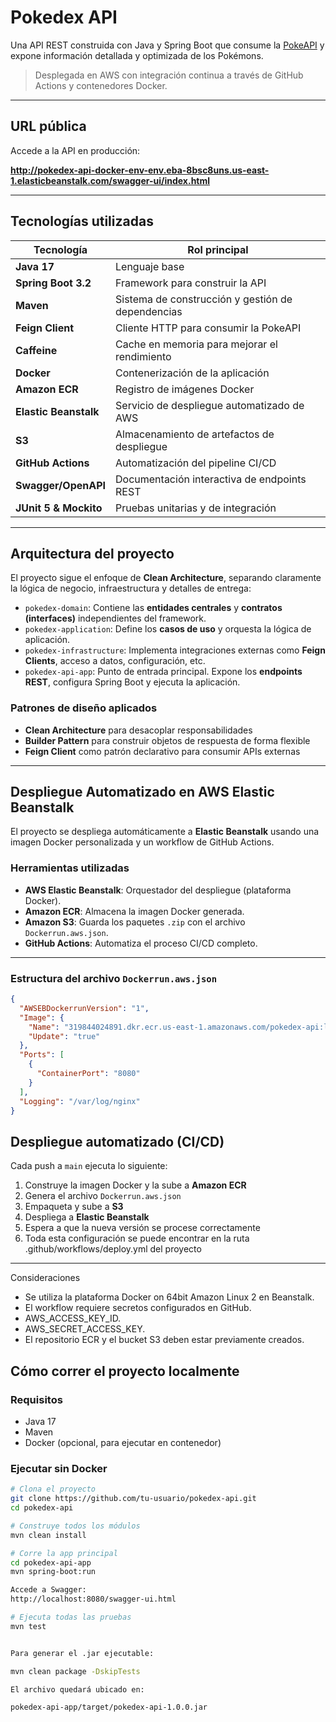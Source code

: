 # Pokedex API

Una API REST construida con Java y Spring Boot que consume la [PokeAPI](https://pokeapi.co/) y expone información detallada y optimizada de los Pokémons.

> Desplegada en AWS con integración continua a través de GitHub Actions y contenedores Docker.

---

## URL pública

Accede a la API en producción:

**http://pokedex-api-docker-env-env.eba-8bsc8uns.us-east-1.elasticbeanstalk.com/swagger-ui/index.html**

---

## Tecnologías utilizadas

| Tecnología            | Rol principal                                      |
|----------------------|----------------------------------------------------|
| **Java 17**          | Lenguaje base                                      |
| **Spring Boot 3.2**  | Framework para construir la API                    |
| **Maven**            | Sistema de construcción y gestión de dependencias |
| **Feign Client**     | Cliente HTTP para consumir la PokeAPI             |
| **Caffeine**         | Cache en memoria para mejorar el rendimiento      |
| **Docker**           | Contenerización de la aplicación                   |
| **Amazon ECR**       | Registro de imágenes Docker                        |
| **Elastic Beanstalk**| Servicio de despliegue automatizado de AWS        |
| **S3**               | Almacenamiento de artefactos de despliegue        |
| **GitHub Actions**   | Automatización del pipeline CI/CD                 |
| **Swagger/OpenAPI**  | Documentación interactiva de endpoints REST       |
| **JUnit 5 & Mockito**| Pruebas unitarias y de integración                 |

---

## Arquitectura del proyecto

El proyecto sigue el enfoque de **Clean Architecture**, separando claramente la lógica de negocio, infraestructura y detalles de entrega:

- `pokedex-domain`: Contiene las **entidades centrales** y **contratos (interfaces)** independientes del framework.
- `pokedex-application`: Define los **casos de uso** y orquesta la lógica de aplicación.
- `pokedex-infrastructure`: Implementa integraciones externas como **Feign Clients**, acceso a datos, configuración, etc.
- `pokedex-api-app`: Punto de entrada principal. Expone los **endpoints REST**, configura Spring Boot y ejecuta la aplicación.

### Patrones de diseño aplicados

- **Clean Architecture** para desacoplar responsabilidades
- **Builder Pattern** para construir objetos de respuesta de forma flexible
- **Feign Client** como patrón declarativo para consumir APIs externas

---

## Despliegue Automatizado en AWS Elastic Beanstalk

El proyecto se despliega automáticamente a **Elastic Beanstalk** usando una imagen Docker personalizada y un workflow de GitHub Actions.

### Herramientas utilizadas

- **AWS Elastic Beanstalk**: Orquestador del despliegue (plataforma Docker).
- **Amazon ECR**: Almacena la imagen Docker generada.
- **Amazon S3**: Guarda los paquetes `.zip` con el archivo `Dockerrun.aws.json`.
- **GitHub Actions**: Automatiza el proceso CI/CD completo.

---

### Estructura del archivo `Dockerrun.aws.json`

```json
{
  "AWSEBDockerrunVersion": "1",
  "Image": {
    "Name": "319844024891.dkr.ecr.us-east-1.amazonaws.com/pokedex-api:latest",
    "Update": "true"
  },
  "Ports": [
    {
      "ContainerPort": "8080"
    }
  ],
  "Logging": "/var/log/nginx"
}
```

## Despliegue automatizado (CI/CD)

Cada push a `main` ejecuta lo siguiente:

1. Construye la imagen Docker y la sube a **Amazon ECR**
2. Genera el archivo `Dockerrun.aws.json`
3. Empaqueta y sube a **S3**
4. Despliega a **Elastic Beanstalk**
5. Espera a que la nueva versión se procese correctamente
6. Toda esta configuración se puede encontrar en la ruta .github/workflows/deploy.yml del proyecto

---

Consideraciones

- Se utiliza la plataforma Docker on 64bit Amazon Linux 2 en Beanstalk.
- El workflow requiere secretos configurados en GitHub.
- AWS_ACCESS_KEY_ID.
- AWS_SECRET_ACCESS_KEY.
- El repositorio ECR y el bucket S3 deben estar previamente creados.


## Cómo correr el proyecto localmente

### Requisitos

- Java 17
- Maven
- Docker (opcional, para ejecutar en contenedor)

### Ejecutar sin Docker

```bash
# Clona el proyecto
git clone https://github.com/tu-usuario/pokedex-api.git
cd pokedex-api

# Construye todos los módulos
mvn clean install

# Corre la app principal
cd pokedex-api-app
mvn spring-boot:run

Accede a Swagger:
http://localhost:8080/swagger-ui.html

# Ejecuta todas las pruebas
mvn test


Para generar el .jar ejecutable:

mvn clean package -DskipTests

El archivo quedará ubicado en:

pokedex-api-app/target/pokedex-api-1.0.0.jar
